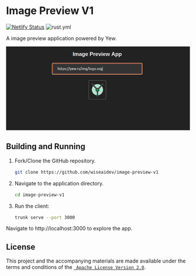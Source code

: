 # Image Preview V1

[![Netlify Status](https://api.netlify.com/api/v1/badges/7ffb0a44-af70-4735-b943-e0596d3c0e20/deploy-status)](https://app.netlify.com/sites/image-preview-v1/deploys)
![rust.yml](https://img.shields.io/github/actions/workflow/status/wiseaidev/image-preview-v1/rust.yml)

A image preview application powered by Yew.

![banner](./assets/banner.png)

## Building and Running

1. Fork/Clone the GitHub repository.

	```bash
	git clone https://github.com/wiseaidev/image-preview-v1
	```

1. Navigate to the application directory.

	```bash
	cd image-preview-v1
	```

1. Run the client:

	```sh
	trunk serve --port 3000
	```

Navigate to http://localhost:3000 to explore the app.

## License

This project and the accompanying materials are made available under the terms and conditions of the [` Apache License Version 2.0`](https://github.com/wiseaidev/image-preview-v1/blob/main/LICENSE).
